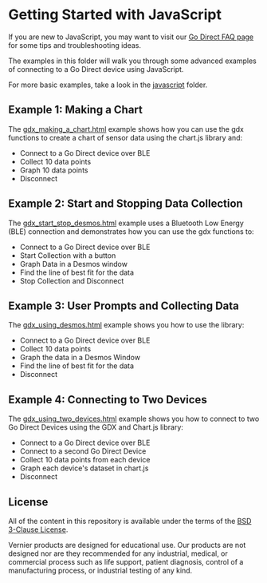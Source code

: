 # Getting Started with JavaScript

If you are new to JavaScript, you may want to visit our [Go Direct FAQ page](../godirect-js-faqs.md/) for some tips and troubleshooting ideas.

The examples in this folder will walk you through some advanced examples of connecting to a Go Direct device using JavaScript. 

For more basic examples, take a look in the [javascript](../) folder.

## Example 1: Making a Chart
The [gdx_making_a_chart.html](./gdx_making_a_chart.html) example shows how you can use the gdx functions to create a chart of sensor data using the chart.js library and:
- Connect to a Go Direct device over BLE
- Collect 10 data points
- Graph 10 data points 
- Disconnect

## Example 2: Start and Stopping Data Collection
The [gdx_start_stop_desmos.html](./gdx_start_stop_desmos.html) example uses a Bluetooth Low Energy (BLE) connection and demonstrates how you can use the gdx functions to:
- Connect to a Go Direct device over BLE
- Start Collection with a button
- Graph Data in a Desmos window
- Find the line of best fit for the data
- Stop Collection and Disconnect

## Example 3: User Prompts and Collecting Data
The [gdx_using_desmos.html](./gdx_using_desmos.html) example shows you how to use the library:
- Connect to a Go Direct device over BLE
- Collect 10 data points
- Graph the data in a Desmos Window
- Find the line of best fit for the data
- Disconnect

## Example 4: Connecting to Two Devices
The [gdx_using_two_devices.html](./gdx_using_two_devices.html) example shows you how to connect to two Go Direct Devices using the GDX and Chart.js library:
- Connect to a Go Direct device over BLE
- Connect to a second Go Direct Device
- Collect 10 data points from each device
- Graph each device's dataset in chart.js
- Disconnect

## License

All of the content in this repository is available under the terms of the [BSD 3-Clause License](../LICENSE).

Vernier products are designed for educational use. Our products are not designed nor are they recommended for any industrial, medical, or commercial process such as life support, patient diagnosis, control of a manufacturing process, or industrial testing of any kind.
